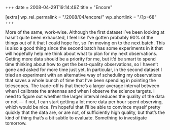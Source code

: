 +++
date = 2008-04-29T19:14:49Z
title = "Encore"

[extra]
wp_rel_permalink = "/2008/04/encore/"
wp_shortlink = "/?p=68"
+++

More of the same, work-wise. Although the first dataset I’ve been looking at
hasn’t quite been exhausted, I feel like I’ve gotten probably 90% of the
things out of it that I could hope for, so I’m moving on to the next batch.
This is also a good thing since the second batch has some experiments in it
that will hopefully help me think about what to plan for my next observations.
Getting more data should be a priority for me, but it’d be smart to spend time
thinking about how to get the best-quality observations, so I haven’t gone and
asked for more time just yet.  In particular, in the second dataset I tried an
experiment with an alternative way of scheduling my observations that saves a
whole bunch of time that I’ve been spending in pointing the telescopes. The
trade-off is that there’s a larger average interval between when I calibrate
the antennas and when I observe the science targets. I need to figure out
whether the larger interval reduces the quality of the data or not — if not, I
can start getting a lot more data per hour spent observing, which would be
nice. I’m hopeful that I’ll be able to convince myself pretty quickly that the
data are, or are not, of sufficiently high quality, but that’s the kind of
thing that’s a bit subtle to evaluate. Something to investigate tomorrow.
